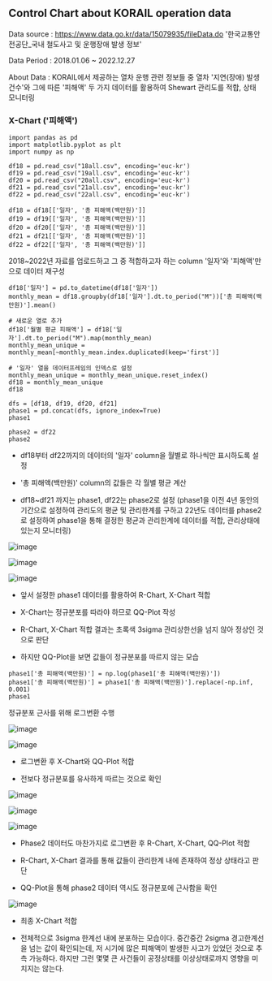 ## Control Chart about KORAIL operation data
Data source : https://www.data.go.kr/data/15079935/fileData.do '한국교통안전공단_국내 철도사고 및 운행장애 발생 정보'

Data Period : 2018.01.06 ~ 2022.12.27

About Data : KORAIL에서 제공하는 열차 운행 관련 정보들 중 열차 '지연(장애) 발생 건수'와 그에 따른 '피해액' 두 가지 데이터를 활용하여 Shewart 관리도를 적합, 상태 모니터링

### X-Chart ('피해액')

```
import pandas as pd
import matplotlib.pyplot as plt
import numpy as np

df18 = pd.read_csv("18all.csv", encoding='euc-kr')
df19 = pd.read_csv("19all.csv", encoding='euc-kr')
df20 = pd.read_csv("20all.csv", encoding='euc-kr')
df21 = pd.read_csv("21all.csv", encoding='euc-kr')
df22 = pd.read_csv("22all.csv", encoding='euc-kr')

df18 = df18[['일자', '총 피해액(백만원)']]
df19 = df19[['일자', '총 피해액(백만원)']]
df20 = df20[['일자', '총 피해액(백만원)']]
df21 = df21[['일자', '총 피해액(백만원)']]
df22 = df22[['일자', '총 피해액(백만원)']]
```
2018~2022년 자료를 업로드하고 그 중 적합하고자 하는 column '일자'와 '피해액'만으로 데이터 재구성

```
df18['일자'] = pd.to_datetime(df18['일자'])
monthly_mean = df18.groupby(df18['일자'].dt.to_period("M"))['총 피해액(백만원)'].mean()

# 새로운 열로 추가
df18['월별 평균 피해액'] = df18['일자'].dt.to_period("M").map(monthly_mean)
monthly_mean_unique = monthly_mean[~monthly_mean.index.duplicated(keep='first')]

# '일자' 열을 데이터프레임의 인덱스로 설정
monthly_mean_unique = monthly_mean_unique.reset_index()
df18 = monthly_mean_unique
df18
```
```
dfs = [df18, df19, df20, df21]
phase1 = pd.concat(dfs, ignore_index=True)
phase1
```
```
phase2 = df22
phase2
```
- df18부터 df22까지의 데이터의 '일자' column을 월별로 하나씩만 표시하도록 설정

- '총 피해액(백만원)' column의 값들은 각 월별 평균 계산

- df18~df21 까지는 phase1, df22는 phase2로 설정 (phase1을 이전 4년 동안의 기간으로 설정하여 관리도의 평균 및 관리한계를 구하고 22년도 데이터를 phase2로 설정하여 phase1을 통해 결정한 평균과 관리한계에 데이터를 적합, 관리상태에 있는지 모니터링)

![image](https://github.com/wonbyunglee/mygit/assets/134191686/02844b11-8e37-4928-a7b7-756d540c7108)

![image](https://github.com/wonbyunglee/mygit/assets/134191686/ddaa25b5-49ca-4de1-b5df-1c66c02f84a2)

![image](https://github.com/wonbyunglee/mygit/assets/134191686/3d5a3568-aeb4-4a92-af20-9575389edfa5)

- 앞서 설정한 phase1 데이터를 활용하여 R-Chart, X-Chart 적합

- X-Chart는 정규분포를 따라야 하므로 QQ-Plot 작성

- R-Chart, X-Chart 적합 결과는 초록색 3sigma 관리상한선을 넘지 않아 정상인 것으로 판단

- 하지만 QQ-Plot을 보면 값들이 정규분포를 따르지 않는 모습

 ```
phase1['총 피해액(백만원)'] = np.log(phase1['총 피해액(백만원)'])
phase1['총 피해액(백만원)'] = phase1['총 피해액(백만원)'].replace(-np.inf, 0.001)
phase1
```
정규분포 근사를 위해 로그변환 수행

![image](https://github.com/wonbyunglee/mygit/assets/134191686/f31382ca-4699-4f07-9fcb-bacb9bc00e73)

![image](https://github.com/wonbyunglee/mygit/assets/134191686/ce7e7106-c875-467f-95ee-0bdd1cb9fb45)

- 로그변환 후 X-Chart와 QQ-Plot 적합

- 전보다 정규분포를 유사하게 따르는 것으로 확인

![image](https://github.com/wonbyunglee/mygit/assets/134191686/0231e10c-1995-43d9-a053-39f1c2bc0328)

![image](https://github.com/wonbyunglee/mygit/assets/134191686/30f9e009-95e6-4f98-b2c0-2b6d41485271)

![image](https://github.com/wonbyunglee/mygit/assets/134191686/59cbc916-0594-40fd-9c66-dbe525bd34b1)

- Phase2 데이터도 마찬가지로 로그변환 후 R-Chart, X-Chart, QQ-Plot 적합

- R-Chart, X-Chart 결과를 통해 값들이 관리한계 내에 존재하여 정상 상태라고 판단

- QQ-Plot을 통해 phase2 데이터 역시도 정규분포에 근사함을 확인

![image](https://github.com/wonbyunglee/mygit/assets/134191686/4b445f59-407f-465c-93c0-fa132030d783)

- 최종 X-Chart 적합

- 전체적으로 3sigma 한계선 내에 분포하는 모습이다. 중간중간 2sigma 경고한계선을 넘는 값이 확인되는데, 저 시기에 많은 피해액이 발생한 사고가 있었던 것으로 추측 가능하다. 하지만 그런 몇몇 큰 사건들이 공정상태를 이상상태로까지 영향을 미치지는 않는다.
